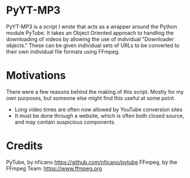 # PyYT-MP3
PyYT-MP3 is a script I wrote that acts as a wrapper around the Python module PyTube. It takes an Object Oriented
approach to handling the downloading of videos by allowing the use of individual "Downloader objects." These can be
given individual sets of URLs to be converted to their own individual file formats using FFmpeg.

# Motivations
There were a few reasons behind the making of this script. Mostly for my own purposes, but someone else might find
this useful at some point. <br/>
- Long video times are often now allowed by YouTube conversion sites
- It must be done through a website, which is often both closed source, and may contain suspicious components.

# Credits
PyTube, by nficano https://github.com/nficano/pytube
FFmpeg, by the FFmpeg Team: https://www.ffmpeg.org